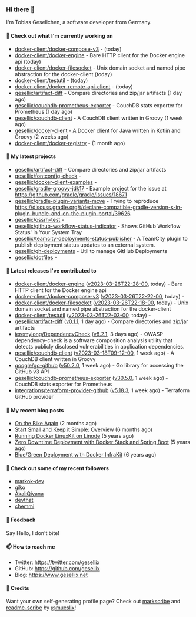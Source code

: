### Hi there 👋

I'm Tobias Gesellchen, a software developer from Germany.

#### 👷 Check out what I'm currently working on

- [docker-client/docker-compose-v3](https://github.com/docker-client/docker-compose-v3) -  (today)
- [docker-client/docker-engine](https://github.com/docker-client/docker-engine) - Bare HTTP client for the Docker engine api (today)
- [docker-client/docker-filesocket](https://github.com/docker-client/docker-filesocket) - Unix domain socket and named pipe abstraction for the docker-client (today)
- [docker-client/testutil](https://github.com/docker-client/testutil) -  (today)
- [docker-client/docker-remote-api-client](https://github.com/docker-client/docker-remote-api-client) -  (today)
- [gesellix/artifact-diff](https://github.com/gesellix/artifact-diff) - Compare directories and zip/jar artifacts (1 day ago)
- [gesellix/couchdb-prometheus-exporter](https://github.com/gesellix/couchdb-prometheus-exporter) - CouchDB stats exporter for Prometheus (1 day ago)
- [gesellix/couchdb-client](https://github.com/gesellix/couchdb-client) - A CouchDB client written in Groovy (1 week ago)
- [gesellix/docker-client](https://github.com/gesellix/docker-client) - A Docker client for Java written in Kotlin and Groovy (2 weeks ago)
- [docker-client/docker-registry](https://github.com/docker-client/docker-registry) -  (1 month ago)

#### 🌱 My latest projects

- [gesellix/artifact-diff](https://github.com/gesellix/artifact-diff) - Compare directories and zip/jar artifacts
- [gesellix/fontconfig-check](https://github.com/gesellix/fontconfig-check) - 
- [gesellix/docker-client-examples](https://github.com/gesellix/docker-client-examples) - 
- [gesellix/gradle-groovy-jdk17](https://github.com/gesellix/gradle-groovy-jdk17) - Example project for the issue at https://github.com/gradle/gradle/issues/18671
- [gesellix/gradle-plugin-variants-mcve](https://github.com/gesellix/gradle-plugin-variants-mcve) - Trying to reproduce https://discuss.gradle.org/t/declare-compatible-gradle-version-s-in-plugin-bundle-and-on-the-plugin-portal/39626
- [gesellix/ossrh-test](https://github.com/gesellix/ossrh-test) - 
- [gesellix/github-workflow-status-indicator](https://github.com/gesellix/github-workflow-status-indicator) - Shows GitHub Workflow Status&#39; in Your System Tray
- [gesellix/teamcity-deployments-status-publisher](https://github.com/gesellix/teamcity-deployments-status-publisher) - A TeamCity plugin to publish deployment status updates to an external system.
- [gesellix/gh-deployments](https://github.com/gesellix/gh-deployments) - Util to manage GitHub Deployments
- [gesellix/dotfiles](https://github.com/gesellix/dotfiles) - 

#### 🔭 Latest releases I've contributed to

- [docker-client/docker-engine](https://github.com/docker-client/docker-engine) ([v2023-03-26T22-28-00](https://github.com/docker-client/docker-engine/releases/tag/v2023-03-26T22-28-00), today) - Bare HTTP client for the Docker engine api
- [docker-client/docker-compose-v3](https://github.com/docker-client/docker-compose-v3) ([v2023-03-26T22-22-00](https://github.com/docker-client/docker-compose-v3/releases/tag/v2023-03-26T22-22-00), today) - 
- [docker-client/docker-filesocket](https://github.com/docker-client/docker-filesocket) ([v2023-03-26T22-18-00](https://github.com/docker-client/docker-filesocket/releases/tag/v2023-03-26T22-18-00), today) - Unix domain socket and named pipe abstraction for the docker-client
- [docker-client/testutil](https://github.com/docker-client/testutil) ([v2023-03-26T22-03-00](https://github.com/docker-client/testutil/releases/tag/v2023-03-26T22-03-00), today) - 
- [gesellix/artifact-diff](https://github.com/gesellix/artifact-diff) ([v0.1.1](https://github.com/gesellix/artifact-diff/releases/tag/v0.1.1), 1 day ago) - Compare directories and zip/jar artifacts
- [jeremylong/DependencyCheck](https://github.com/jeremylong/DependencyCheck) ([v8.2.1](https://github.com/jeremylong/DependencyCheck/releases/tag/v8.2.1), 3 days ago) - OWASP dependency-check is a software composition analysis utility that detects publicly disclosed vulnerabilities in application dependencies.
- [gesellix/couchdb-client](https://github.com/gesellix/couchdb-client) ([v2023-03-18T09-12-00](https://github.com/gesellix/couchdb-client/releases/tag/v2023-03-18T09-12-00), 1 week ago) - A CouchDB client written in Groovy
- [google/go-github](https://github.com/google/go-github) ([v50.2.0](https://github.com/google/go-github/releases/tag/v50.2.0), 1 week ago) - Go library for accessing the GitHub v3 API
- [gesellix/couchdb-prometheus-exporter](https://github.com/gesellix/couchdb-prometheus-exporter) ([v30.5.0](https://github.com/gesellix/couchdb-prometheus-exporter/releases/tag/v30.5.0), 1 week ago) - CouchDB stats exporter for Prometheus
- [integrations/terraform-provider-github](https://github.com/integrations/terraform-provider-github) ([v5.18.3](https://github.com/integrations/terraform-provider-github/releases/tag/v5.18.3), 1 week ago) - Terraform GitHub provider

#### 📜 My recent blog posts

- [On the Bike Again](https://www.gesellix.net/post/on-the-bike-again/) (2 months ago)
- [Start Small and Keep it Simple: Overview](https://www.gesellix.net/post/start-small-keep-it-simple-overview/) (6 months ago)
- [Running Docker LinuxKit on Linode](https://www.gesellix.net/post/running-docker-linuxkit-on-linode/) (5 years ago)
- [Zero Downtime Deployment with Docker Stack and Spring Boot](https://www.gesellix.net/post/zero-downtime-deployment-with-docker-stack-and-spring-boot/) (5 years ago)
- [Blue/Green Deployment with Docker InfraKit](https://www.gesellix.net/post/blue-green-deployment-with-docker-infrakit/) (6 years ago)



#### 👯 Check out some of my recent followers

- [markok-dev](https://github.com/markok-dev)
- [giko](https://github.com/giko)
- [AkaliQiyana](https://github.com/AkaliQiyana)
- [devthat](https://github.com/devthat)
- [chemmi](https://github.com/chemmi)

#### 💬 Feedback

Say Hello, I don't bite!

#### 📫 How to reach me

- Twitter: https://twitter.com/gesellix
- GitHub: https://github.com/gesellix
- Blog: https://www.gesellix.net

#### 🙇 Credits

Want your own self-generating profile page? Check out [markscribe](https://github.com/muesli/markscribe)
and [readme-scribe](https://github.com/muesli/readme-scribe) by [@mueslix](https://twitter.com/mueslix)!
